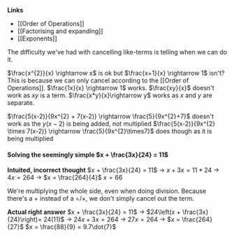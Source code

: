 **Links**
- [[Order of Operations]] 
- [[Factorising and expanding]] 
- [[Exponents]] 

The difficulty we've had with cancelling like-terms is telling when we can do it.

$\frac{x^{2}}{x} \rightarrow x$ is ok but $\frac{x+1}{x} \rightarrow 1$ isn't?
This is because we can only cancel according to the [[Order of Operations]].
$\frac{1x}{x} \rightarrow 1$ works.
$\frac{xy}{x}$ doesn't work as $xy$ is a term.
$\frac{x*y}{x}\rightarrow y$ works as $x$ and $y$ are separate.

$\frac{5(x-2)}{9x^{2} + 7(x-2)} \rightarrow \frac{5}{9x^{2}+7}$ doesn't work as the $y(x-2)$ is being added, not multiplied
$\frac{5(x-2)}{9x^{2} \times 7(x-2)} \rightarrow \frac{5}{9x^{2}\times7}$ does though as it is being multiplied 


#### Solving the seemingly simple $x + \frac{3x}{24} = 11$
**Intuited, incorrect thought**
$x + \frac{3x}{24} = 11$
-> $x+3x = 11 * 24$
-> $4x = 264$
-> $x = \frac{264}{4}$
$x = 66$

We're multiplying the whole side, even when doing division. 
Because there's a $+$ instead of a $\div/\times$, we don't simply cancel out the term.

**Actual right answer**
$x + \frac{3x}{24} = 11$
-> $24\left(x + \frac{3x}{24}\right)= 24(11)$
-> $24x + 3x = 264$
-> $27x = 264$
-> $x = \frac{264}{27}$
$x = \frac{88}{9} = 9.7\dot{7}$


